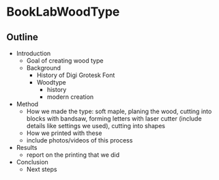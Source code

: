 # BookLabWoodType

## Outline

- Introduction
    - Goal of creating wood type
    - Background
        - History of Digi Grotesk Font
        - Woodtype
            - history
            - modern creation
- Method
    - How we made the type: soft maple, planing the wood, cutting into blocks with bandsaw, forming letters with laser cutter (include details like settings we used), cutting into shapes
    - How we printed with these
    - include photos/videos of this process
- Results
    - report on the printing that we did
- Conclusion
    - Next steps

